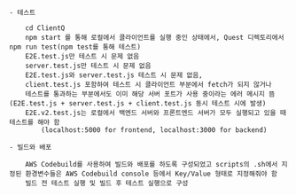     - 테스트
    
        cd ClientQ
        npm start 를 통해 로컬에서 클라이언트를 실행 중인 상태에서, Quest 디렉토리에서 npm run test(npm test를 통해 테스트)
        E2E.test.js만 테스트 시 문제 없음
        server.test.js만 테스트 시 문제 없음
        E2E.test.js와 server.test.js 테스트 시 문제 없음, 
        client.test.js 포함하여 테스트 시 클라이언트 부분에서 fetch가 되지 않거나 
        테스트를 통과하는 부분에서도 이미 해당 서버 포트가 사용 중이라는 에러 메시지 뜸(E2E.test.js + server.test.js + client.test.js 동시 테스트 시에 발생)
        E2E.v2.test.js는 로컬에서 백엔드 서버와 프론트엔드 서버가 모두 실행되고 있을 때 테스트를 해야 함
            (localhost:5000 for frontend, localhost:3000 for backend)

    - 빌드와 배포

        AWS Codebuild를 사용하여 빌드와 배포를 하도록 구성되었고 scripts의 .sh에서 지정된 환경변수들은 AWS Codebuild console 등에서 Key/Value 형태로 지정해줘야 함
        빌드 전 테스트 실행 및 빌드 후 테스트 실행으로 구성